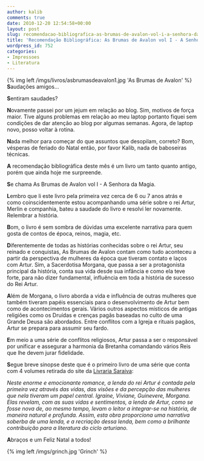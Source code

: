 ```yaml
---
author: kalib
comments: true
date: 2010-12-20 12:54:58+00:00
layout: post
slug: recomendacao-bibliografica-as-brumas-de-avalon-vol-i-a-senhora-da-magia
title: 'Recomendação Bibliográfica: As Brumas de Avalon vol I - A Senhora da Magia'
wordpress_id: 752
categories:
- Impressoes
- Literatura
---
```

{% img left /imgs/livros/asbrumasdeavalon1.jpg 'As Brumas de Avalon' %}
**S**audações amigos...

**S**entiram saudades?

**N**ovamente passei por um jejum em relação ao blog. Sim, motivos de força maior. Tive alguns problemas em relação ao meu laptop portanto fiquei sem condições de dar atenção ao blog por algumas semanas. Agora, de laptop novo, posso voltar à rotina.

**N**ada melhor para começar do que assuntos que desopilam, correto? Bom, vésperas de feriado do Natal então, por favor Kalib, nada de baboseiras técnicas.

**A** recomendação bibliográfica deste mês é um livro um tanto quanto antigo, porém que ainda hoje me surpreende.

**S**e chama As Brumas de Avalon vol I - A Senhora da Magia.

**L**embro que li este livro pela primeira vez cerca de 6 ou 7 anos atrás e como coinscidentemente estou acompanhando uma série sobre o rei Artur, Merlin e companhia, bateu a saudade do livro e resolvi ler novamente. Relembrar a história.

**B**om, o livro é sem sombra de dúvidas uma excelente narrativa para quem gosta de contos de época, reinos, magia, etc.

**D**iferentemente de todas as histórias conhecidas sobre o rei Artur, seu reinado e conquistas, As Brumas de Avalon contam como tudo aconteceu a partir da perspectiva de mulheres da época que tiveram contato e laços com Artur. Sim, a Sacerdotisa Morgana, que passa a ser a protagonista principal da história, conta sua vida desde sua infância e como ela teve forte, para não dizer fundamental, influência em toda a história de sucesso do Rei Artur.

**A**lém de Morgana, o livro aborda a vida e influência de outras mulheres que também tiveram papéis essenciais para o desenvolvimento de Artur bem como de acontecimentos gerais. Vários outros aspectos místicos de antigas religiões como os Druídas e crenças pagãs baseadas no culto de uma Grande Deusa são abordados. Entre conflitos com a Igreja e rituais pagãos, Artur se prepara para assumir seu fardo.

**E**m meio a uma série de conflitos religiosos, Artur passa a ser o responsável por unificar e assegurar a harmonia da Bretanha comandando vários Reis que lhe devem jurar fidelidade.

**S**egue breve sinopse deste que é o primeiro livro de uma série que conta com 4 volumes retirada do site da [Livraria Saraiva](https://www.livrariasaraiva.com.br/produto/2615172/as-brumas-de-avalon-1-a-senhora-da-magia/?ID=BB726B7B7DA0C140A12050458):

_Neste enorme e emocionante romance, a lenda do rei Artur é contada pela primeira vez através das vidas, das visões e da percepção das mulheres que nela tiveram um papel central.
Igraine, Viviane, Guinevere, Morgana. Elas revelam, com as suas vidas e sentimentos, a lenda de Artur, como se fosse nova de, ao mesmo tempo, levam o leitor a integrar-se na história, de maneira natural e profunda.
Assim, esta obra proporciona uma narrativa soberba de uma lenda, e a recriação dessa lenda, bem como a brilhante contribuição para a literatura do ciclo arturiano._

**A**braços e um Feliz Natal a todos!


{% img left /imgs/grinch.jpg 'Grinch' %}